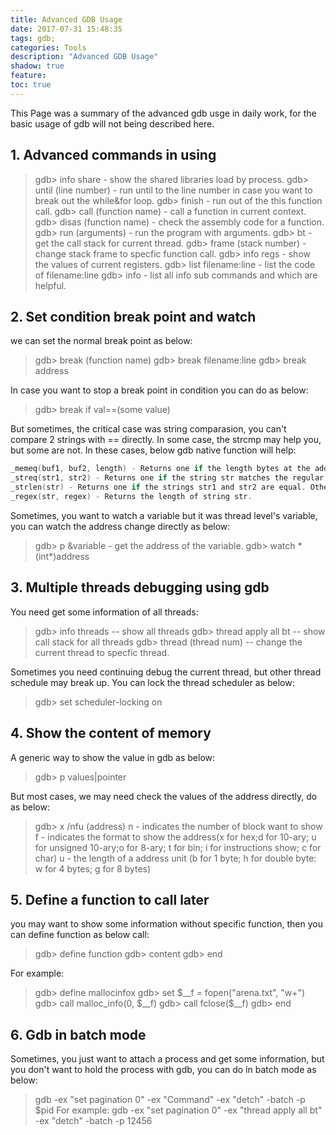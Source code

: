 ```yaml
---
title: Advanced GDB Usage
date: 2017-07-31 15:48:35
tags: gdb;
categories: Tools
description: "Advanced GDB Usage"
shadow: true
feature:
toc: true
---
```


This Page was a summary of the advanced gdb usge in daily work, for the basic usage of gdb will not being described here.

## 1. Advanced commands in using
> gdb> info share - show the shared libraries load by process.
> gdb> until (line number) - run until to the line number in case you want to break out the while&for loop.
> gdb> finish - run out of the this function call.
> gdb> call (function name) - call a function in current context.
> gdb> disas (function name) - check the assembly code for a function.
> gdb> run (arguments) - run the program with arguments. 
> gdb> bt - get the call stack for current thread.
> gdb> frame (stack number) - change stack frame to specfic function call.
> gdb> info regs - show the values of current registers.
> gdb> list filename:line - list the code of filename:line
> gdb> info - list all info sub commands and which are helpful.

<!-- more -->
## 2. Set condition break point and watch
we can set the normal break point as below:
> gdb> break (function name)
> gdb> break filename:line
> gdb> break address

In case you want to stop a break point in condition you can do as below:
> gdb> break if val==(some value)

But sometimes, the critical case was string comparasion, you can't compare 2 strings with == directly. In some case, the strcmp may help you, but some are not. In these cases, below gdb native function will help:
```c
_memeq(buf1, buf2, length) - Returns one if the length bytes at the addresses given by buf1 and buf2 are equal. Otherwise it returns zero.
_streq(str1, str2) - Returns one if the string str matches the regular expression regex. Otherwise it returns zero. The syntax of the regular expression is that specified by Python’s regular expression support. 
_strlen(str) - Returns one if the strings str1 and str2 are equal. Otherwise it returns zero. 
_regex(str, regex) - Returns the length of string str. 
```
Sometimes, you want to watch a variable but it was thread level's variable, you can watch the address change directly as below:
> gdb> p &variable - get the address of the variable. 
> gdb> watch \*(int\*)address 

## 3. Multiple threads debugging using gdb
You need get some information of all  threads:
> gdb> info threads -- show all threads
> gdb> thread apply all bt -- show call stack for all threads
> gdb> thread (thread num) -- change the current thread to specfic thread.

Sometimes you need continuing debug the current thread, but other thread schedule may break up. You can lock the thread scheduler as below:
> gdb> set scheduler-locking on

## 4. Show the content of memory
A generic way to show the value in gdb as below:
> gdb> p values|pointer

But most cases, we may need check the values of the address directly, do as below:
> gdb> x /nfu (address)
n - indicates the number of block want to show
f - indicates the format to show the address(x for hex;d for 10-ary; u for unsigned 10-ary;o for 8-ary; t for bin; i for instructions show; c for char)
u - the length of a address unit (b for 1 byte; h for double byte: w for 4 bytes; g for 8 bytes)

## 5. Define a function to call later
you may want to show some information without specific function, then you can define function as below call:
> gdb> define function
> gdb> content
> gdb> end

For example:
> gdb> define mallocinfox
> gdb> set \$\_\_f = fopen("arena.txt", "w+")
> gdb> call malloc\_info(0, \$\_\_f)
> gdb> call fclose(\$\_\_f)
> gdb> end

## 6. Gdb in batch mode
Sometimes, you just want to attach a process and get some information, but you don't want to hold the process with gdb, you can do in batch mode as below:
> gdb -ex "set pagination 0" -ex "Command" -ex "detch" -batch -p $pid
For example:
> gdb -ex "set pagination 0" -ex "thread apply all bt" -ex "detch" -batch -p 12456

